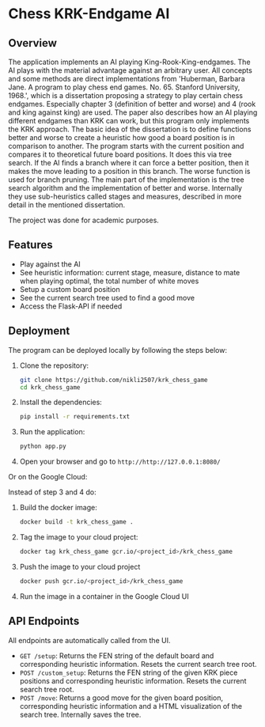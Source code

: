# Chess KRK-Endgame AI

## Overview

The application implements an AI playing King-Rook-King-endgames. The AI plays with the material advantage against an arbitrary user. All concepts and some methods are direct implementations from 'Huberman, Barbara Jane. A program to play chess end games. No. 65. Stanford University, 1968.', which is a dissertation proposing a strategy to play certain chess endgames. Especially chapter 3 (definition of better and worse) and 4 (rook and king against king) are used. The paper also describes how an AI playing different endgames than KRK can work, but this program only implements the KRK approach.
The basic idea of the dissertation is to define functions better and worse to create a heuristic how good a board position is in comparison to another. The program starts with the current position and compares it to theoretical future board positions. It does this via tree search. If the AI finds a branch where it can force a better position, then it makes the move leading to a position in this branch. The worse function is used for branch pruning. The main part of the implementation is the tree search algorithm and the implementation of better and worse. Internally they use sub-heuristics called stages and measures, described in more detail in the mentioned dissertation. 


The project was done for academic purposes.

## Features

- Play against the AI
- See heuristic information: current stage, measure, distance to mate when playing optimal, the total number of white moves
- Setup a custom board position
- See the current search tree used to find a good move
- Access the Flask-API if needed

## Deployment

The program can be deployed locally by following the steps below: 

1. Clone the repository:

    ```bash
    git clone https://github.com/nikli2507/krk_chess_game
    cd krk_chess_game
    ```

2. Install the dependencies:

    ```bash
    pip install -r requirements.txt
    ```

3. Run the application:

    ```bash
    python app.py
    ```

4. Open your browser and go to `http://http://127.0.0.1:8080/`

Or on the Google Cloud:

Instead of step 3 and 4 do:

1. Build the docker image:

    ```bash
    docker build -t krk_chess_game .
    ```

2. Tag the image to your cloud project:

    ```bash
    docker tag krk_chess_game gcr.io/<project_id>/krk_chess_game
    ```

3. Push the image to your cloud project

    ```bash
    docker push gcr.io/<project_id>/krk_chess_game
    ```

4. Run the image in a container in the Google Cloud UI

## API Endpoints

All endpoints are automatically called from the UI.

- `GET /setup`: Returns the FEN string of the default board and corresponding heuristic information. Resets the current search tree root.
- `POST /custom_setup`: Returns the FEN string of the given KRK piece positions and corresponding heuristic information. Resets the current search tree root.
- `POST /move`: Returns a good move for the given board position, corresponding heuristic information and a HTML visualization of the search tree. Internally saves the tree.
